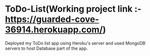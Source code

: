 # ToDo-List(Working project link :- https://guarded-cove-36914.herokuapp.com/)
Deployed my ToDo list app using Heroku's server and used MongoDB servers to host Database part of the app.

